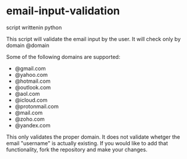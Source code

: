 # email-input-validation
 script writtenin python 

 This script will validate the email input by the user. It will check only by domain @domain 

 Some of the following domains are supported:

- @gmail.com
- @yahoo.com
- @hotmail.com
- @outlook.com
- @aol.com
- @icloud.com
- @protonmail.com
- @mail.com
- @zoho.com
- @yandex.com

This only validates the proper domain. It does not validate whetger the email "username" is actually existing. 
If you would like to add that functionality, fork the repository and make your changes. 


